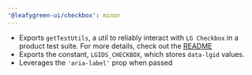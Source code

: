 ```yaml
---
'@leafygreen-ui/checkbox': minor
---
```


- Exports `getTestUtils`, a util to reliably interact with `LG Checkbox` in a product test suite. For more details, check out the [README](https://github.com/mongodb/leafygreen-ui/tree/main/packages/checkbox#test-harnesses) 
- Exports the constant, `LGIDS_CHECKBOX`, which stores `data-lgid` values.
- Leverages the `'aria-label'` prop when passed

